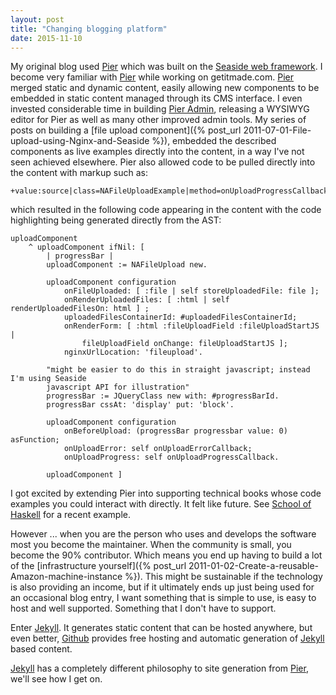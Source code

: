 ```yaml
---
layout: post
title: "Changing blogging platform"
date: 2015-11-10
---
```

My original blog used [Pier](http://www.piercms.com) which was built on the [Seaside web framework](http://seaside.st). I become very familiar with [Pier](http://www.piercms.com) while working on getitmade.com. [Pier](http://www.piercms.com) merged static and dynamic content, easily allowing new components to be embedded in static content managed through its CMS interface. I even invested considerable time in building [Pier Admin]((https://vimeo.com/32749535)), releasing a WYSIWYG editor for Pier as well as many other improved admin tools. My series of posts on building a [file upload component]({% post_url 2011-07-01-File-upload-using-Nginx-and-Seaside %}), embedded the described components as live examples directly into the content, in a way I've not seen achieved elsewhere. Pier also allowed code to be pulled directly into the content with markup such as:
```
+value:source|class=NAFileUploadExample|method=onUploadProgressCallback+
```

which resulted in the following code appearing in the content with the code highlighting being generated directly from the AST:

```smalltalk
uploadComponent
	^ uploadComponent ifNil: [
		| progressBar |
		uploadComponent := NAFileUpload new.

		uploadComponent configuration
			onFileUploaded: [ :file | self storeUploadedFile: file ];
			onRenderUploadedFiles: [ :html | self renderUploadedFilesOn: html ] ;
			uploadedFilesContainerId: #uploadedFilesContainerId;
			onRenderForm: [ :html :fileUploadField :fileUploadStartJS |
				fileUploadField onChange: fileUploadStartJS ];
			nginxUrlLocation: 'fileupload'.

		"might be easier to do this in straight javascript; instead I'm using Seaside
		javascript API for illustration"
		progressBar := JQueryClass new with: #progressBarId.
		progressBar cssAt: 'display' put: 'block'.

		uploadComponent configuration
			onBeforeUpload: (progressBar progressbar value: 0) asFunction;
			onUploadError: self onUploadErrorCallback;
			onUploadProgress: self onUploadProgressCallback.

		uploadComponent ]
```

I got excited by extending Pier into supporting technical books whose code examples you could interact with directly. It felt like future. See [School of Haskell](http://www.schoolofhaskell.com) for a recent example.  

However ... when you are the person who uses and develops the software most you become the maintainer. When the community is small, you become the 90% contributor. Which means you end up having to build a lot of the [infrastructure yourself]({% post_url 2011-01-02-Create-a-reusable-Amazon-machine-instance %}). This might be sustainable if the technology is also providing an income, but if it ultimately ends up just being used for an occasional blog entry, I want something that is simple to use, is easy to host and well supported. Something that I don't have to support.

Enter [Jekyll](http://jekyllrb.com). It generates static content that can be hosted anywhere, but even better, [Github](https://help.github.com/articles/using-jekyll-as-a-static-site-generator-with-github-pages/) provides free hosting and automatic generation of [Jekyll](http://jekyllrb.com) based content.

[Jekyll](http://jekyllrb.com) has a completely different philosophy to site generation from [Pier](http://www.piercms.com), we'll see how I get on.

